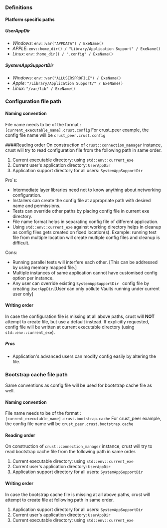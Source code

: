### Definitions

#### Platform specific paths

##### UserAppDir

 - *Windows*: `env::var("APPDATA") / ExeName()`
 - *APPLE*: `env::home_dir() / "Library/Application Support" / ExeName()`
 - *Linux*:  `env::home_dir() / ".config" / ExeName()`

##### SystemAppSupportDir

 - *Windows*: `env::var("ALLUSERSPROFILE") / ExeName()`
 - *Apple*: `"/Library/Application Support/" / ExeName()`
 - *Linux*: `"/var/lib" / ExeName()`


### Configuration file path
#### Naming convention
File name needs to be of the format : `[current_executable_name].crust.config`
For crust_peer example, the config file name will be `crust_peer.crust.config`


####Reading order
On construction of `crust::connection_manager` instance, crust will try to read configuration file from the following path in same order.

1. Current executable directory: using `std::env::current_exe`
2. Current user's application directory:  `UserAppDir`
3. Application support directory for all users: `SystemAppSupportDir `


Pro`s:
- Intermediate layer libraries need not to know anything about networking configuration.
- Installers can create the config file at appropriate path with desired name and permissions.
- Tests can override other paths by placing config file in current exe directory.
- File name format helps in separating config file of different application.
- Using `std::env::current_exe` against working directory helps in cleanup as config files gets created on fixed location(s). Example: running test file from multiple location will create multiple config files and cleanup is difficult.

Cons:
- Running parallel tests will interfere each other. [This can be addressed by using memory mapped file.]
- Multiple instances of same application cannot have customised config option per instance.
- Any user can override existing `SystemAppSupportDir ` config file by creating `UserAppDir`.[User can only pollute Vaults running under current user only]

#### Writing order

In case the configuration file is missing at all above paths, crust will **NOT**
attempt to create file, but use a default instead. If explicitly requested,
config file will be written at current executable directory (using
`std::env::current_exe`).

##### Pros

- Application's advanced users can modify config easily by altering the file.

### Bootstrap cache file path

Same conventions as config file will be used for bootstrap cache file as well.

#### Naming convention
File name needs to be of the format : `[current_executable_name].crust.bootstrap.cache`
For crust_peer example, the config file name will be `crust_peer.crust.bootstrap.cache`

#### Reading order

On construction of `crust::connection_manager` instance, crust will try to read
bootstrap cache file from the following path in same order.

1. Current executable directory: using `std::env::current_exe`
2. Current user's application directory:  `UserAppDir`
3. Application support directory for all users: `SystemAppSupportDir `

#### Writing order

In case the bootstrap cache file is missing at all above paths, crust will
attempt to create file at following path in same order.

1. Application support directory for all users: `SystemAppSupportDir `
2. Current user's application directory:  `UserAppDir`
3. Current executable directory: using `std::env::current_exe`

